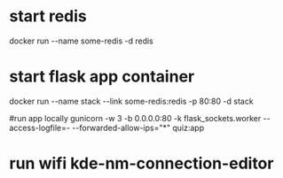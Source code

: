# start redis

docker run --name some-redis -d redis

# start flask app container
docker run --name stack --link some-redis:redis -p 80:80 -d stack

#run app locally
gunicorn -w 3 -b 0.0.0.0:80 -k flask_sockets.worker --access-logfile=- --forwarded-allow-ips="*" quiz:app


# run wifi kde-nm-connection-editor

